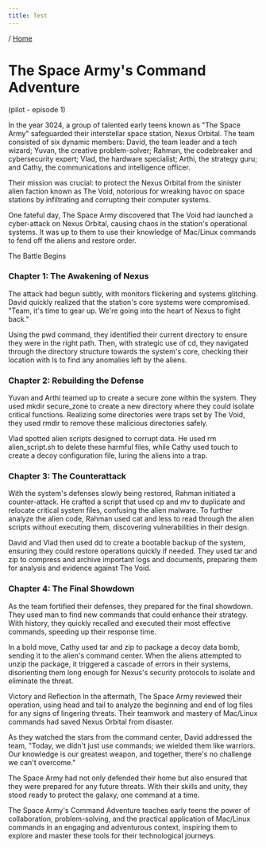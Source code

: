 ```yaml
---
title: Test
---
```


/ [Home](index.md)

# The Space Army's Command Adventure 
(pilot - episode 1)


In the year 3024, a group of talented early teens known as "The Space Army" safeguarded their interstellar space station, Nexus Orbital. The team consisted of six dynamic members: David, the team leader and a tech wizard; Yuvan, the creative problem-solver; Rahman, the codebreaker and cybersecurity expert; Vlad, the hardware specialist; Arthi, the strategy guru; and Cathy, the communications and intelligence officer.

Their mission was crucial: to protect the Nexus Orbital from the sinister alien faction known as The Void, notorious for wreaking havoc on space stations by infiltrating and corrupting their computer systems.

One fateful day, The Space Army discovered that The Void had launched a cyber-attack on Nexus Orbital, causing chaos in the station's operational systems. It was up to them to use their knowledge of Mac/Linux commands to fend off the aliens and restore order.

The Battle Begins

### Chapter 1: The Awakening of Nexus

The attack had begun subtly, with monitors flickering and systems glitching. David quickly realized that the station's core systems were compromised. "Team, it's time to gear up. We're going into the heart of Nexus to fight back."

Using the pwd command, they identified their current directory to ensure they were in the right path. Then, with strategic use of cd, they navigated through the directory structure towards the system's core, checking their location with ls to find any anomalies left by the aliens.


### Chapter 2: Rebuilding the Defense

Yuvan and Arthi teamed up to create a secure zone within the system. They used mkdir secure_zone to create a new directory where they could isolate critical functions. Realizing some directories were traps set by The Void, they used rmdir to remove these malicious directories safely.

Vlad spotted alien scripts designed to corrupt data. He used rm alien_script.sh to delete these harmful files, while Cathy used touch to create a decoy configuration file, luring the aliens into a trap.


### Chapter 3: The Counterattack

With the system's defenses slowly being restored, Rahman initiated a counter-attack. He crafted a script that used cp and mv to duplicate and relocate critical system files, confusing the alien malware. To further analyze the alien code, Rahman used cat and less to read through the alien scripts without executing them, discovering vulnerabilities in their design.

David and Vlad then used dd to create a bootable backup of the system, ensuring they could restore operations quickly if needed. They used tar and zip to compress and archive important logs and documents, preparing them for analysis and evidence against The Void.



### Chapter 4: The Final Showdown

As the team fortified their defenses, they prepared for the final showdown. They used man to find new commands that could enhance their strategy. With history, they quickly recalled and executed their most effective commands, speeding up their response time.

In a bold move, Cathy used tar and zip to package a decoy data bomb, sending it to the alien's command center. When the aliens attempted to unzip the package, it triggered a cascade of errors in their systems, disorienting them long enough for Nexus's security protocols to isolate and eliminate the threat.

Victory and Reflection
In the aftermath, The Space Army reviewed their operation, using head and tail to analyze the beginning and end of log files for any signs of lingering threats. Their teamwork and mastery of Mac/Linux commands had saved Nexus Orbital from disaster.

As they watched the stars from the command center, David addressed the team, "Today, we didn't just use commands; we wielded them like warriors. Our knowledge is our greatest weapon, and together, there's no challenge we can't overcome."

The Space Army had not only defended their home but also ensured that they were prepared for any future threats. With their skills and unity, they stood ready to protect the galaxy, one command at a time.


The Space Army's Command Adventure teaches early teens the power of collaboration, problem-solving, and the practical application of Mac/Linux commands in an engaging and adventurous context, inspiring them to explore and master these tools for their technological journeys.
